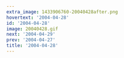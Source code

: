 ```yaml
---
extra_image: 1433906760-20040428after.png
hovertext: '2004-04-28'
id: '2004-04-28'
image: 20040428.gif
next: '2004-04-29'
prev: '2004-04-27'
title: '2004-04-28'
---
```

